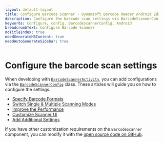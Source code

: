 ```yaml
---
layout: default-layout
title: Configure Barcode Scanner - Dynamsoft Barcode Reader Android Edition
description: Configure the barcode scan settings via BarcodeScannerConfig class when using Barcode Scanner Android Edition
keywords: Configure, config, BarcodeScannerConfig, Android
breadcrumbText: Configure Barcode Scanner
noTitleIndex: true
needGenerateH3Content: true
needAutoGenerateSidebar: true
---
```


# Configure the barcode scan settings

When developing with [`BarcodeScannerActivity`](../api-reference/barcode-scanner/barcode-scanner-activity.md), you can add configurations via the [`BarcodeScannerConfig`](../api-reference/barcode-scanner/barcode-scanner-config.md) class. These articles will guide you on how to configure the settings.

- [Specify Barcode Formats](scanner-barcode-formats.md)
- [Switch Single & Multiple Scanning Modes](scanner-multi-barcodes.md)
- [Improve the Performance](scanner-improve-performance.md)
- [Customize Scanner UI](scanner-customize-ui.md)
- [Add Additional Settings](scanner-additional-settings.md)

If you have other customization requirements on the `BarcodeScanner` component, you can modify it with the [open source code on GitHub](https://github.com/Dynamsoft/barcode-reader-mobile/).
